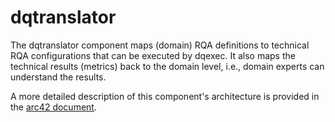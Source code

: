 # dqtranslator
The dqtranslator component maps (domain) RQA definitions to technical RQA configurations that can be executed by dqexec. It also maps the technical results (metrics) back to the domain level, i.e., domain experts can understand the results.

A more detailed description of this component's architecture is provided in the [arc42 document](https://github.com/dqualizer/dqualizer/tree/main/docs/asciidoc). 
